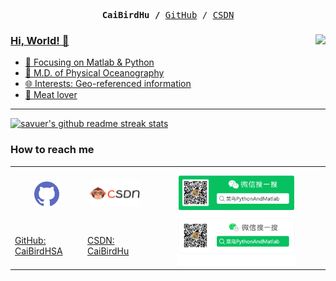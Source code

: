 <p><pre align="center">
<strong>CaiBirdHu /</strong> <a href="https://github.com/CaiBirdHSA">GitHub</a> / <a href="https://blog.csdn.net/weixin_45492560?spm=1000.2115.3001.5343">CSDN</pre></p>

<img align="right" src="https://github-readme-stats.vercel.app/api?username=CaiBirdHSA&show_icons=true&icon_color=CE1D2D&text_color=718096&bg_color=ffffff&hide_title=true" />

### Hi, World! 👋

- :book: Focusing on Matlab & Python
- :construction_worker:  M.D. of Physical Oceanography
- :globe_with_meridians: Interests: Geo-referenced information
- :meat_on_bone: Meat lover

---

<p align="left">
	<a href="https://github.com/programmer-zhang" target="_blank">
		<img src="https://github-readme-streak-stats.herokuapp.com/?user=CaiBirdHSA&theme=highcontrast" width="61.8%" alt="savuer's github readme streak stats"/>
	</a>
</p>


### How to reach me

<table>
    <tr align="center">
        <td><img src="./images/github.svg" width="40" height="40" alt="GitHubLogo" /></td>
        <td><img src="./images/csdnlogo.png" width="80" height="40" alt="csdnlogo" /></td>
        <td rowspan="2"><img src="./images/wechat.png" width="70%" alt="wechat" /></td>
    </tr>
    <tr>
        <td><a href="https://github.com/CaiBirdHSA" target="_blank">GitHub: CaiBirdHSA</a></td>
        <td><a href="https://blog.csdn.net/weixin_45492560?spm=1000.2115.3001.5343" target="_blank">CSDN: CaiBirdHu</a></td>
    </tr>
</table>
